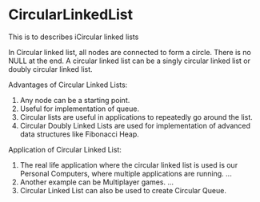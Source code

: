 # CircularLinkedList
 This is to describes iCircular linked lists

 In Circular linked list, all nodes are connected to form a circle. 
 There is no NULL at the end.
  A circular linked list can be a singly circular linked list or doubly circular linked list.

Advantages of Circular Linked Lists:
1. Any node can be a starting point.
2. Useful for implementation of queue. 
3. Circular lists are useful in applications to repeatedly go around the list. 
4. Circular Doubly Linked Lists are used for implementation of advanced data structures like Fibonacci Heap.

Application of Circular Linked List:
1. The real life application where the circular linked list is used is our Personal Computers, where multiple applications are running. ...
2. Another example can be Multiplayer games. ...
3. Circular Linked List can also be used to create Circular Queue.
